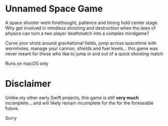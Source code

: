 
# Unnamed Space Game

A space shooter were forethought, patience and timing hold center stage. Why get involved in mindless shooting and destruction when the laws of physics can turn a two player deathmatch into a complex mindgame? 

Curve your shots around gravitational fields, jump across spacetime with wormholes, manage your cannon, shields and fuel levels... this game was never meant for those who like to jump in and out of a quick shooting match

Runs on macOS only

# Disclaimer

Unlike my other early Swift projects, this game is still **very much** incomplete... and will likely remain incomplete for the for the foreseable future.

Sorry
